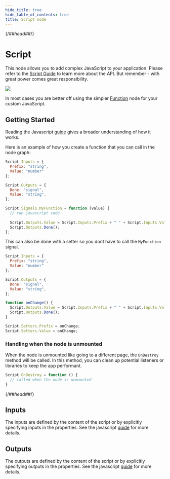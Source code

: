 ```yaml
---
hide_title: true
hide_table_of_contents: true
title: Script node
---
```


{/*##head##*/}

# Script

This node allows you to add complex JavaScript to your application.
Please refer to the [Script Guide](/docs/guides/business-logic/javascript) to learn more about the API.
But remember - with great power comes great responsibility.

<div className="ndl-image-with-background l">

![](/nodes/javascript/script/script.png)

</div>

In most cases you are better off using the simpler <span className="ndl-node">[Function](/nodes/javascript/function)</span> node for your custom JavaScript.

## Getting Started

Reading the Javascript [guide](/docs/guides/business-logic/javascript) gives a broader understanding of how it works.

Here is an example of how you create a function that you can call in the node graph:

```js
Script.Inputs = {
  Prefix: "string",
  Value: "number"
};

Script.Outputs = {
  Done: "signal",
  Value: "string",
};

Script.Signals.MyFunction = function (value) {
  // run javascript code
  
  Script.Outputs.Value = Script.Inputs.Prefix + " " + Script.Inputs.Value;
  Script.Outputs.Done();
};
```

This can also be done with a setter so you dont have to call the `MyFunction` signal.

```js
Script.Inputs = {
  Prefix: "string",
  Value: "number"
};

Script.Outputs = {
  Done: "signal",
  Value: "string",
};

function onChange() {
  Script.Outputs.Value = Script.Inputs.Prefix + " " + Script.Inputs.Value;
  Script.Outputs.Done();
}

Script.Setters.Prefix = onChange;
Script.Setters.Value = onChange;
```

### Handling when the node is unmounted

When the node is unmounted like going to a different page, the `OnDestroy` method will be called.
In this method, you can clean up potential listeners or libraries to keep the app performant.

```js
Script.OnDestroy = function () {
  // called when the node is unmounted
}
```

{/*##head##*/}

## Inputs

The inputs are defined by the content of the script or by explicitly specifying inputs in the properties.
See the javascript [guide](/docs/guides/business-logic/javascript) for more details.

## Outputs

The outputs are defined by the content of the script or by explicitly specifying outputs in the properties.
See the javascript [guide](/docs/guides/business-logic/javascript) for more details.
